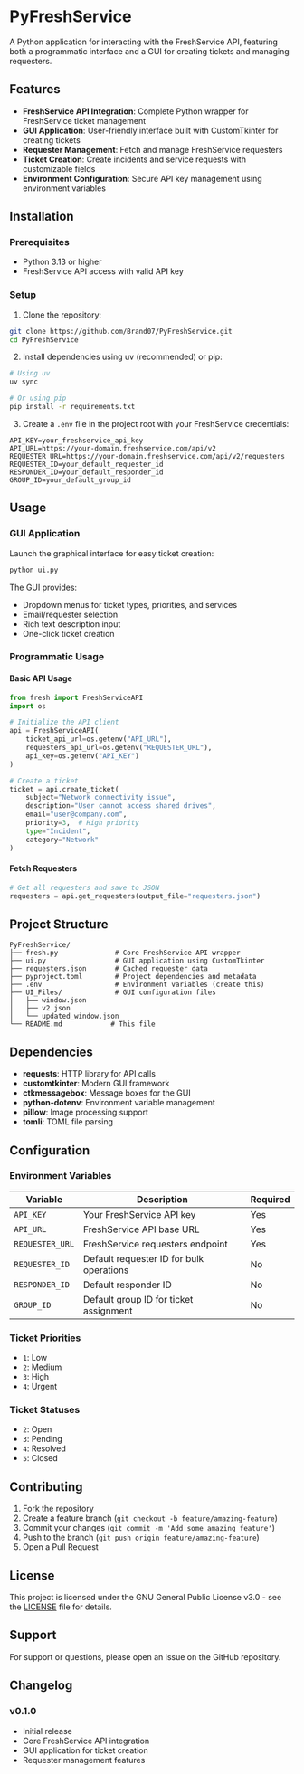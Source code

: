 # PyFreshService

A Python application for interacting with the FreshService API, featuring both a programmatic interface and a GUI for creating tickets and managing requesters.

## Features

- **FreshService API Integration**: Complete Python wrapper for FreshService ticket management
- **GUI Application**: User-friendly interface built with CustomTkinter for creating tickets
- **Requester Management**: Fetch and manage FreshService requesters
- **Ticket Creation**: Create incidents and service requests with customizable fields
- **Environment Configuration**: Secure API key management using environment variables

## Installation

### Prerequisites

- Python 3.13 or higher
- FreshService API access with valid API key

### Setup

1. Clone the repository:
```bash
git clone https://github.com/Brand07/PyFreshService.git
cd PyFreshService
```

2. Install dependencies using uv (recommended) or pip:
```bash
# Using uv
uv sync

# Or using pip
pip install -r requirements.txt
```

3. Create a `.env` file in the project root with your FreshService credentials:
```env
API_KEY=your_freshservice_api_key
API_URL=https://your-domain.freshservice.com/api/v2
REQUESTER_URL=https://your-domain.freshservice.com/api/v2/requesters
REQUESTER_ID=your_default_requester_id
RESPONDER_ID=your_default_responder_id
GROUP_ID=your_default_group_id
```

## Usage

### GUI Application

Launch the graphical interface for easy ticket creation:

```bash
python ui.py
```

The GUI provides:
- Dropdown menus for ticket types, priorities, and services
- Email/requester selection
- Rich text description input
- One-click ticket creation

### Programmatic Usage

#### Basic API Usage

```python
from fresh import FreshServiceAPI
import os

# Initialize the API client
api = FreshServiceAPI(
    ticket_api_url=os.getenv("API_URL"),
    requesters_api_url=os.getenv("REQUESTER_URL"),
    api_key=os.getenv("API_KEY")
)

# Create a ticket
ticket = api.create_ticket(
    subject="Network connectivity issue",
    description="User cannot access shared drives",
    email="user@company.com",
    priority=3,  # High priority
    type="Incident",
    category="Network"
)
```

#### Fetch Requesters

```python
# Get all requesters and save to JSON
requesters = api.get_requesters(output_file="requesters.json")
```


## Project Structure

```
PyFreshService/
├── fresh.py              # Core FreshService API wrapper
├── ui.py                 # GUI application using CustomTkinter
├── requesters.json       # Cached requester data
├── pyproject.toml        # Project dependencies and metadata
├── .env                  # Environment variables (create this)
├── UI_Files/             # GUI configuration files
│   ├── window.json
│   ├── v2.json
│   └── updated_window.json
└── README.md            # This file
```

## Dependencies

- **requests**: HTTP library for API calls
- **customtkinter**: Modern GUI framework
- **ctkmessagebox**: Message boxes for the GUI
- **python-dotenv**: Environment variable management
- **pillow**: Image processing support
- **tomli**: TOML file parsing

## Configuration

### Environment Variables

| Variable | Description | Required |
|----------|-------------|----------|
| `API_KEY` | Your FreshService API key | Yes |
| `API_URL` | FreshService API base URL | Yes |
| `REQUESTER_URL` | FreshService requesters endpoint | Yes |
| `REQUESTER_ID` | Default requester ID for bulk operations | No |
| `RESPONDER_ID` | Default responder ID | No |
| `GROUP_ID` | Default group ID for ticket assignment | No |

### Ticket Priorities

- `1`: Low
- `2`: Medium  
- `3`: High
- `4`: Urgent

### Ticket Statuses

- `2`: Open
- `3`: Pending
- `4`: Resolved
- `5`: Closed

## Contributing

1. Fork the repository
2. Create a feature branch (`git checkout -b feature/amazing-feature`)
3. Commit your changes (`git commit -m 'Add some amazing feature'`)
4. Push to the branch (`git push origin feature/amazing-feature`)
5. Open a Pull Request

## License

This project is licensed under the GNU General Public License v3.0 - see the [LICENSE](LICENSE) file for details.

## Support

For support or questions, please open an issue on the GitHub repository.

## Changelog

### v0.1.0
- Initial release
- Core FreshService API integration
- GUI application for ticket creation
- Requester management features